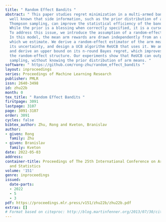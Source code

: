 ```yaml
---
title: " Random Effect Bandits "
abstract: " This paper studies regret minimization in a multi-armed bandit. It is
  well known that side information, such as the prior distribution of arm means in
  Thompson sampling, can improve the statistical efficiency of the bandit algorithm.
  While the prior is a blessing when correctly specified, it is a curse when misspecified.
  To address this issue, we introduce the assumption of a random-effect model to bandits.
  In this model, the mean arm rewards are drawn independently from an unknown distribution,
  which we estimate. We derive a random-effect estimator of the arm means, analyze
  its uncertainty, and design a UCB algorithm ReUCB that uses it. We analyze ReUCB
  and derive an upper bound on its n-round Bayes regret, which improves upon not using
  the random-effect structure. Our experiments show that ReUCB can outperform Thompson
  sampling, without knowing the prior distribution of arm means. "
software: " https://github.com/rong-zhu/random_effect_bandits "
layout: inproceedings
series: Proceedings of Machine Learning Research
publisher: PMLR
issn: 2640-3498
id: zhu22b
month: 0
tex_title: " Random Effect Bandits "
firstpage: 3091
lastpage: 3107
page: 3091-3107
order: 3091
cycles: false
bibtex_author: Zhu, Rong and Kveton, Branislav
author:
- given: Rong
  family: Zhu
- given: Branislav
  family: Kveton
date: 2022-05-03
address:
container-title: Proceedings of The 25th International Conference on Artificial Intelligence
  and Statistics
volume: '151'
genre: inproceedings
issued:
  date-parts:
  - 2022
  - 5
  - 3
pdf: https://proceedings.mlr.press/v151/zhu22b/zhu22b.pdf
extras: []
# Format based on citeproc: http://blog.martinfenner.org/2013/07/30/citeproc-yaml-for-bibliographies/
---
```


